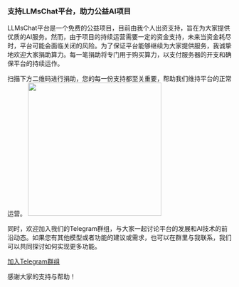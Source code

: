 ### 支持LLMsChat平台，助力公益AI项目

LLMsChat平台是一个免费的公益项目，目前由我个人出资支持，旨在为大家提供优质的AI服务。然而，由于项目的持续运营需要一定的资金支持，未来当资金耗尽时，平台可能会面临关闭的风险。为了保证平台能够继续为大家提供服务，我诚挚地欢迎大家捐助算力。每一笔捐助将专门用于购买算力，以支付服务器的开支和确保平台的持续运作。

扫描下方二维码进行捐助，您的每一份支持都至关重要，帮助我们维持平台的正常运营。
<img src="http://localhost:5173/chatui/WechatPay.jpg" width="300">

同时，欢迎加入我们的Telegram群组，与大家一起讨论平台的发展和AI技术的前沿动态。如果您有其他模型或者功能的建议或需求，也可以在群里与我联系，我们可以共同探讨如何实现更多功能。

<a target="_blank" href="https://t.me/+DpUFxHcNz902YTJl">加入Telegram群组</a>


感谢大家的支持与帮助！


